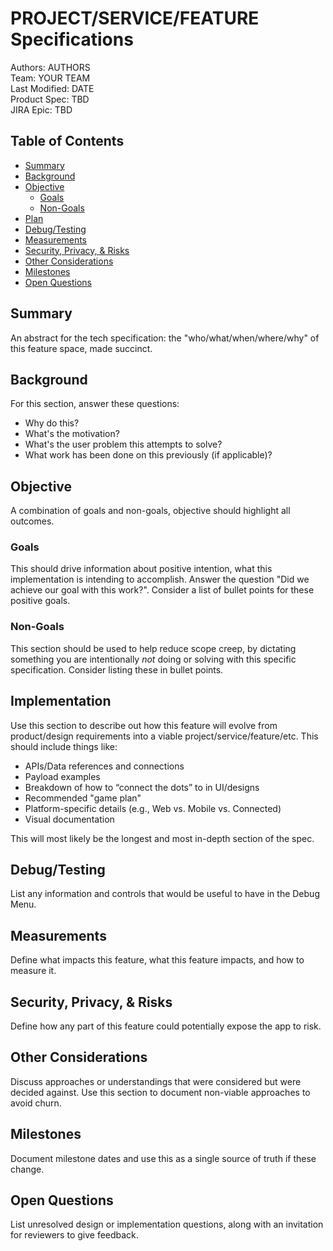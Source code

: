 # PROJECT/SERVICE/FEATURE Specifications
Authors: AUTHORS\
Team: YOUR TEAM\
Last Modified: DATE\
Product Spec: TBD\
JIRA Epic: TBD

## Table of Contents

- [Summary](#summary)
- [Background](#background)
- [Objective](#objective)
  - [Goals](#goals)
  - [Non-Goals](#non-goals)
- [Plan](#plan)
- [Debug/Testing](#debugtesting)
- [Measurements](#Measurements)
- [Security, Privacy, & Risks](#security-privacy--risks)
- [Other Considerations](#other-considerations)
- [Milestones](#milestones)
- [Open Questions](#open-questions)

## Summary

An abstract for the tech specification: the "who/what/when/where/why" of this feature space, made succinct.

## Background

For this section, answer these questions:
* Why do this?
* What's the motivation?
* What's the user problem this attempts to solve?
* What work has been done on this previously (if applicable)?

## Objective

A combination of goals and non-goals, objective should highlight all outcomes.

### Goals

This should drive information about positive intention, what this implementation is intending to accomplish. Answer the question "Did we achieve our goal with this work?". Consider a list of bullet points for these positive goals.

### Non-Goals

This section should be used to help reduce scope creep, by dictating something you are intentionally *not* doing or solving with this specific specification. Consider listing these in bullet points.

## Implementation

Use this section to describe out how this feature will evolve from product/design requirements into a viable project/service/feature/etc. This should include things like:

* APIs/Data references and connections
* Payload examples
* Breakdown of how to “connect the dots” to in UI/designs
* Recommended "game plan"
* Platform-specific details (e.g., Web vs. Mobile vs. Connected)
* Visual documentation

This will most likely be the longest and most in-depth section of the spec.

## Debug/Testing

List any information and controls that would be useful to have in the Debug Menu.

## Measurements

Define what impacts this feature, what this feature impacts, and how to measure it.

## Security, Privacy, & Risks

Define how any part of this feature could potentially expose the app to risk.

## Other Considerations

Discuss approaches or understandings that were considered but were decided against. Use this section to document non-viable approaches to avoid churn.

## Milestones

Document milestone dates and use this as a single source of truth if these change.

## Open Questions

List unresolved design or implementation questions, along with an invitation for reviewers to give feedback.
